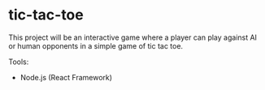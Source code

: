 # tic-tac-toe

This project will be an interactive game where a player can play against AI or human opponents in
a simple game of tic tac toe.

Tools:
- Node.js (React Framework)